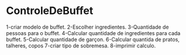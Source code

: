 # ControleDeBuffet

1-criar modelo de buffet.
2-Escolher ingredientes.
3-Quantidade de pessoas para o buffet.
4-Calcular quantidade de ingredientes para cada buffet.
5-Calcular quantidade de garçon.
6-Calcular quantida de pratos, talheres, copos
7-criar tipo de sobremesa.
8-imprimir calculo.

